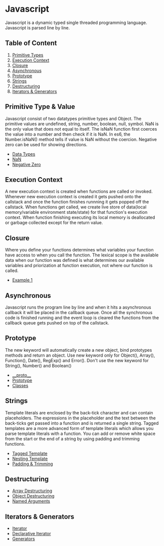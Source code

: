 # Javascript

Javascript is a dynamic typed single threaded programming language. Javascript is parsed line by line. 

## Table of Content
  1. [Primitive Types](#primitive-type-&-value)
  1. [Execution Context](#execution-context)
  1. [Closure](#closure)
  1. [Asynchronous](#asynchronous)
  1. [Prototype](#prototype)
  1. [Strings](#strings)
  1. [Destructuring](#destructuring)
  1. [Iterators & Generators](#iterators-&-generators)

## Primitive Type & Value

Javascript consist of two datatypes primitive types and Object. The primitive values are undefined, string, number, boolean, null, symbol. NaN is the only value that does not equal to itself. The isNaN function first coerces the value into a number and then check if it is NaN. In es6, the Number.isNaN() method tells if value is NaN without the coercion. Negative zero can be used for showing directions.

  - [Data Types](./Examples/types.js)
  - [NaN](./Examples/NaN.js)
  - [Negative Zero](./Examples/negative_zero.js)

## Execution Context

A new execution context is created when functions are called or invoked. Whenever new execution context is created it gets pushed onto the callstack and once the function finishes runnning it gets popped off the callstack. When functions get called, we create live store of data(local memory/variable environment state/state) for that function's execution context. When function finishing executing its local memory is deallocated or garbage collected except for the return value.

## Closure

Where you define your functions determines what variables your function have access to when you call the function. The lexical scope is the available data when our function was defined is what determines our available variables and priorization at function execution, not where our function is called.

  - [Example 1](./Examples/closure.js)

## Asynchronous

Javascript runs the program line by line and when it hits a asynchronous callback it will be placed in the callback queue. Once all the synchronous code is finished running and the event loop is cleared the functions from the callback queue gets pushed on top of the callstack.

## Prototype

The new keyword will automatically create a new object, bind prototypes methods and return an object. Use new keyword only for Object(), Array(), Function(), Date(), RegExp() and Error(). Don't use the new keyword for String(), Number() and Boolean()

  - [\_\_proto\_\_](./Examples/__proto__.js)
  - [Prototype](./Examples/prototype.js)
  - [Classes](./Examples/classes.js)

## Strings

Template literals are enclosed by the back-tick character and can contain placeholders. The expressions in the placeholder and the text between the back-ticks get passed into a function and is returned a single string. Tagged templates are a more advanced form of template literals which allows you parse template literals with a function. You can add or remove white space from the start or the end of a string by using padding and trimming functions.

  - [Tagged Template](./Examples/tagged_template.js)
  - [Nesting Template](./Examples/tagged_template.js)
  - [Padding & Trimming](./Examples/pad-trim.js)

## Destructuring
  - [Array Destructuring](./Examples/array_destructuring.js)
  - [Object Destructuring](./Examples/object_destructuring.js)
  - [Named Arguments](./Examples/named_arguements.js)

## Iterators & Generators

  - [Iterator](./Examples/iterator.js)
  - [Declarative Iterator](./Examples/declarative_iterator.js)
  - [Generators](./Examples/generators.js)